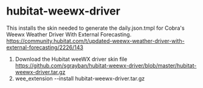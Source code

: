 # hubitat-weewx-driver
This installs the skin needed to generate the daily.json.tmpl for Cobra's Weewx Weather Driver With External Forecasting.
https://community.hubitat.com/t/updated-weewx-weather-driver-with-external-forecasting/2226/143

1. Download the Hubitat weeWX driver skin file https://github.com/sgrayban/hubitat-weewx-driver/blob/master/hubitat-weewx-driver.tar.gz
1. wee_extension --install hubitat-weewx-driver.tar.gz
